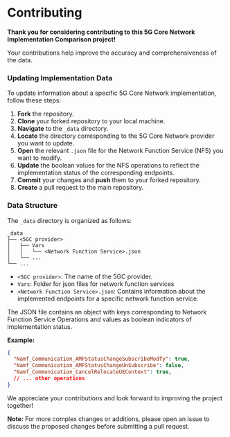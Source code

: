 # Contributing

**Thank you for considering contributing to this 5G Core Network Implementation Comparison project!** 

Your contributions help improve the accuracy and comprehensiveness of the data.

### Updating Implementation Data

To update information about a specific 5G Core Network implementation, follow these steps:

1. **Fork** the repository.
2. **Clone** your forked repository to your local machine.
3. **Navigate** to the `_data` directory.
4. **Locate** the directory corresponding to the 5G Core Network provider you want to update.
5. **Open** the relevant `.json` file for the Network Function Service (NFS) you want to modify.
6. **Update** the boolean values for the NFS operations to reflect the implementation status of the corresponding endpoints.
7. **Commit** your changes and **push** them to your forked repository.
8. **Create** a pull request to the main repository.

### Data Structure

The `_data` directory is organized as follows:

```
_data
├── <5GC provider>
│   ├── Vars
│   │   └── <Network Function Service>.json
│   └── ...
└── ...
```

* `<5GC provider>`: The name of the 5GC provider.
* `Vars`: Folder for json files for network function services
* `<Network Function Service>.json`: Contains information about the implemented endpoints for a specific network function service.

The JSON file contains an object with keys corresponding to Network Function Service Operations and values as boolean indicators of implementation status.

**Example:**

```json
{
  "Namf_Communication_AMFStatusChangeSubscribeModfy": true,
  "Namf_Communication_AMFStatusChangeUnSubscribe": false,
  "Namf_Communication_CancelRelocateUEContext": true,
  // ... other operations
}
```
 
We appreciate your contributions and look forward to improving the project together!
 
**Note:** For more complex changes or additions, please open an issue to discuss the proposed changes before submitting a pull request.
